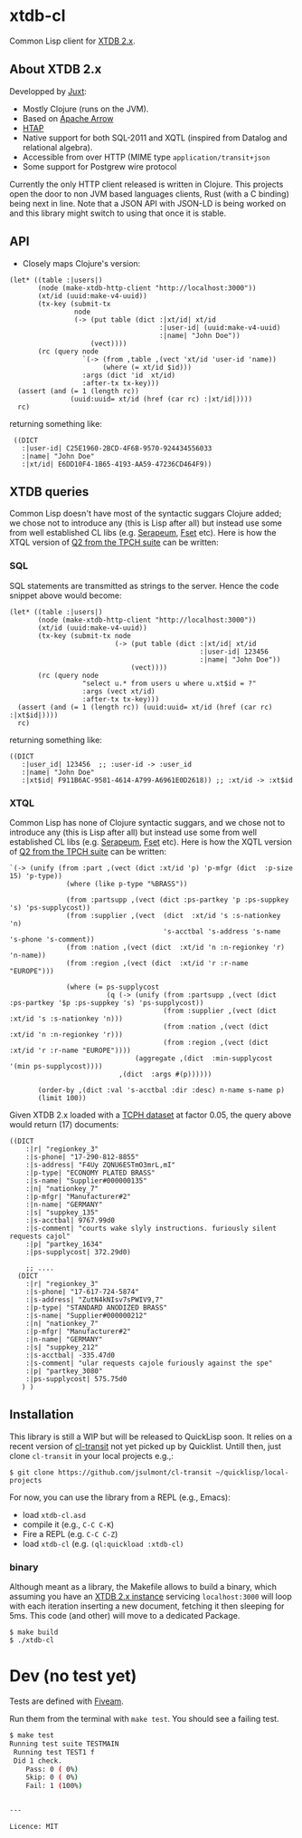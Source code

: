 # xtdb-cl

Common Lisp client for [XTDB 2.x](https://xtdb.com/v2). 

## About XTDB 2.x

Developped by [Juxt](https://www.juxt.pro/):

 * Mostly Clojure (runs on the JVM).
 * Based on [Apache Arrow ](https://arrow.apache.org/)
 * [HTAP](https://en.wikipedia.org/wiki/Hybrid_transactional/analytical_processing)
 * Native support for both SQL-2011 and XQTL (inspired from Datalog and relational algebra).
 * Accessible from over HTTP (MIME type `application/transit+json`
 * Some support for Postgrew wire protocol
 
Currently the only HTTP client released is written in Clojure.
This projects open the door to non JVM based languages clients, Rust (with a C binding) being next in line.
Note that a JSON API with JSON-LD is being worked on and this library might switch to using that once it is stable.

## API 
* Closely maps Clojure's version:
```Common Lisp
(let* ((table :|users|)
       (node (make-xtdb-http-client "http://localhost:3000"))
       (xt/id (uuid:make-v4-uuid))
       (tx-key (submit-tx
                node
                (-> (put table (dict :|xt/id| xt/id
                                     :|user-id| (uuid:make-v4-uuid)
                                     :|name| "John Doe"))
                    (vect))))
       (rc (query node
                  `(-> (from ,table ,(vect 'xt/id 'user-id 'name))
                       (where (= xt/id $id)))
                  :args (dict 'id  xt/id)
                  :after-tx tx-key)))
  (assert (and (= 1 (length rc))
               (uuid:uuid= xt/id (href (car rc) :|xt/id|))))
  rc)
```
returning something like:
```Common Lisp
 ((DICT
   :|user-id| C25E1960-2BCD-4F6B-9570-924434556033
   :|name| "John Doe"
   :|xt/id| E6DD10F4-1B65-4193-AA59-47236CD464F9))      
```
## XTDB queries
Common Lisp doesn't have most of the syntactic suggars Clojure added; we chose not to introduce any (this is Lisp after all) but instead use some from  well established CL libs (e.g. [Serapeum](https://github.com/ruricolist/serapeum/blob/master/REFERENCE.md), [Fset](https://github.com/slburson/fset) etc).
Here is how the XTQL version of [Q2 from the TPCH suite](https://github.com/xtdb/xtdb/blob/2.x/modules/datasets/src/main/clojure/xtdb/datasets/tpch/xtql.clj#L26-L45) can be written:
### SQL
SQL statements are transmitted as strings to the server. Hence the code snippet above would become:
```Common Lisp
(let* ((table :|users|)
       (node (make-xtdb-http-client "http://localhost:3000"))
       (xt/id (uuid:make-v4-uuid))
       (tx-key (submit-tx node
                          (-> (put table (dict :|xt/id| xt/id
                                               :|user-id| 123456
                                               :|name| "John Doe"))
                              (vect))))
       (rc (query node
                  "select u.* from users u where u.xt$id = ?"
                  :args (vect xt/id)
                  :after-tx tx-key)))
  (assert (and (= 1 (length rc)) (uuid:uuid= xt/id (href (car rc) :|xt$id|))))
  rc)       
```
returning something like:
```Common Lisp
((DICT
   :|user_id| 123456  ;; :user-id -> :user_id 
   :|name| "John Doe" 
   :|xt$id| F911B6AC-9581-4614-A799-A6961E0D2618)) ;; :xt/id -> :xt$id
```


### XTQL
Common Lisp has none of Clojure syntactic suggars, and we chose not to introduce any (this is Lisp after all) but instead use some from  well established CL libs (e.g. [Serapeum](https://github.com/ruricolist/serapeum/blob/master/REFERENCE.md), [Fset](https://github.com/slburson/fset) etc).
Here is how the XQTL version of [Q2 from the TPCH suite](https://github.com/xtdb/xtdb/blob/2.x/modules/datasets/src/main/clojure/xtdb/datasets/tpch/xtql.clj#L26-L45) can be written:
``` Common Lisp
`(-> (unify (from :part ,(vect (dict :xt/id 'p) 'p-mfgr (dict  :p-size 15) 'p-type))
              (where (like p-type "%BRASS"))

              (from :partsupp ,(vect (dict :ps-partkey 'p :ps-suppkey 's) 'ps-supplycost))
              (from :supplier ,(vect  (dict  :xt/id 's :s-nationkey 'n)
                                      's-acctbal 's-address 's-name 's-phone 's-comment))
              (from :nation ,(vect (dict  :xt/id 'n :n-regionkey 'r) 'n-name))
              (from :region ,(vect (dict  :xt/id 'r :r-name "EUROPE")))

              (where (= ps-supplycost
                        (q (-> (unify (from :partsupp ,(vect (dict :ps-partkey '$p :ps-suppkey 's) 'ps-supplycost))
                                      (from :supplier ,(vect (dict :xt/id 's :s-nationkey 'n)))
                                      (from :nation ,(vect (dict :xt/id 'n :n-regionkey 'r)))
                                      (from :region ,(vect (dict :xt/id 'r :r-name "EUROPE"))))
                               (aggregate ,(dict  :min-supplycost '(min ps-supplycost))))
                           ,(dict  :args #(p))))))

       (order-by ,(dict :val 's-acctbal :dir :desc) n-name s-name p)
       (limit 100))
```
Given XTDB 2.x loaded with a [TCPH dataset](https://github.com/xtdb/xtdb/blob/2.x/modules/datasets/src/main/clojure/xtdb/datasets/tpch.clj#L64-L78) at factor 0.05, the query above would return (17) documents:
```Common Lisp
((DICT
    :|r| "regionkey_3"
    :|s-phone| "17-290-812-8855"
    :|s-address| "F4Uy ZQNU6ESTmO3mrL,mI"
    :|p-type| "ECONOMY PLATED BRASS"
    :|s-name| "Supplier#000000135"
    :|n| "nationkey_7"
    :|p-mfgr| "Manufacturer#2"
    :|n-name| "GERMANY"
    :|s| "suppkey_135"
    :|s-acctbal| 9767.99d0
    :|s-comment| "courts wake slyly instructions. furiously silent requests cajol"
    :|p| "partkey_1634"
    :|ps-supplycost| 372.29d0)

    ;; ....
  (DICT
    :|r| "regionkey_3"
    :|s-phone| "17-617-724-5874"
    :|s-address| "ZutN4kNIsv7sPWIV9,7"
    :|p-type| "STANDARD ANODIZED BRASS"
    :|s-name| "Supplier#000000212"
    :|n| "nationkey_7"
    :|p-mfgr| "Manufacturer#2"
    :|n-name| "GERMANY"
    :|s| "suppkey_212"
    :|s-acctbal| -335.47d0
    :|s-comment| "ular requests cajole furiously against the spe"
    :|p| "partkey_3080"
    :|ps-supplycost| 575.75d0
   ) )    
```
## Installation


This library is still a WIP but will be released to QuickLisp soon. 
It relies on a recent version of [cl-transit](https://github.com/jsulmont/cl-transit) not yet picked up by Quicklist. Untill then, just clone `cl-transit` in your local projects e.g.,:
``` Shell
$ git clone https://github.com/jsulmont/cl-transit ~/quicklisp/local-projects
```
For now, you can use the library from a REPL (e.g., Emacs):

* load `xtdb-cl.asd`
* compile it (e.g., `C-C C-K`)
* Fire a REPL (e.g. `C-C C-Z`)
* load `xtdb-cl` (e.g. `(ql:quickload :xtdb-cl)`


### binary
Although meant as a library, the Makefile allows to build a binary, which assuming you have an [XTDB 2.x instance](https://docs.xtdb.com/reference/main/installation) servicing `localhost:3000` will loop with  each iteration inserting a new document, fetching it then sleeping for 5ms. 
This code (and other) will move to a dedicated Package.
```
$ make build
$ ./xtdb-cl 

```

# Dev (no test yet)

Tests are defined with [Fiveam](https://common-lisp.net/project/fiveam/docs/).

Run them from the terminal with `make test`. You should see a failing test.

```bash
$ make test
Running test suite TESTMAIN
 Running test TEST1 f
 Did 1 check.
    Pass: 0 ( 0%)
    Skip: 0 ( 0%)
    Fail: 1 (100%)


---

Licence: MIT
